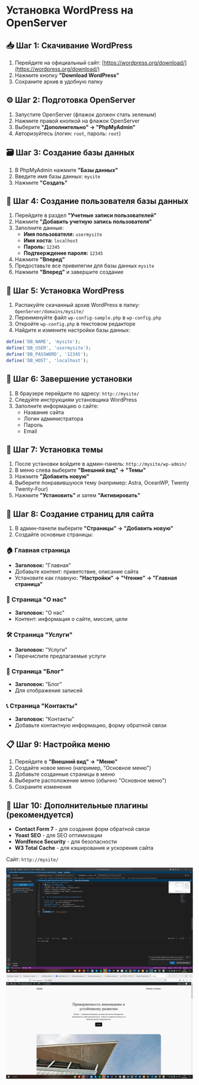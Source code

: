 # Установка WordPress на OpenServer

## 📥 Шаг 1: Скачивание WordPress

1. Перейдите на официальный сайт: [https://wordpress.org/download/](https://wordpress.org/download/)
2. Нажмите кнопку **"Download WordPress"**
3. Сохраните архив в удобную папку

## ⚙️ Шаг 2: Подготовка OpenServer

1. Запустите OpenServer (флажок должен стать зеленым)
2. Нажмите правой кнопкой на флажок OpenServer
3. Выберите **"Дополнительно" → "PhpMyAdmin"**
4. Авторизуйтесь (логин: `root`, пароль: `root`)

## 🗃️ Шаг 3: Создание базы данных

1. В PhpMyAdmin нажмите **"Базы данных"**
2. Введите имя базы данных: `mysite`
3. Нажмите **"Создать"**

## 👤 Шаг 4: Создание пользователя базы данных

1. Перейдите в раздел **"Учетные записи пользователей"**
2. Нажмите **"Добавить учетную запись пользователя"**
3. Заполните данные:
   - **Имя пользователя:** `usermysite`
   - **Имя хоста:** `localhost`
   - **Пароль:** `12345`
   - **Подтверждение пароля:** `12345`
4. Нажмите **"Вперед"**
5. Предоставьте все привилегии для базы данных `mysite`
6. Нажмите **"Вперед"** и завершите создание

## 📂 Шаг 5: Установка WordPress

1. Распакуйте скачанный архив WordPress в папку: `OpenServer/domains/mysite/`
2. Переименуйте файл `wp-config-sample.php` в `wp-config.php`
3. Откройте `wp-config.php` в текстовом редакторе
4. Найдите и измените настройки базы данных:

```php
define('DB_NAME', 'mysite');
define('DB_USER', 'usermysite');
define('DB_PASSWORD', '12345');
define('DB_HOST', 'localhost');
```

## 🚀 Шаг 6: Завершение установки

1. В браузере перейдите по адресу: `http://mysite/`
2. Следуйте инструкциям установщика WordPress
3. Заполните информацию о сайте:
   - Название сайта
   - Логин администратора
   - Пароль
   - Email

## 🎨 Шаг 7: Установка темы

1. После установки войдите в админ-панель: `http://mysite/wp-admin/`
2. В меню слева выберите **"Внешний вид" → "Темы"**
3. Нажмите **"Добавить новую"**
4. Выберите понравившуюся тему (например: Astra, OceanWP, Twenty Twenty-Four)
5. Нажмите **"Установить"** и затем **"Активировать"**

## 📄 Шаг 8: Создание страниц для сайта

1. В админ-панели выберите **"Страницы" → "Добавить новую"**
2. Создайте основные страницы:

### 🏠 Главная страница
- **Заголовок:** "Главная"
- Добавьте контент: приветствие, описание сайта
- Установите как главную: **"Настройки" → "Чтение" → "Главная страница"**

### 👥 Страница "О нас"
- **Заголовок:** "О нас"
- Контент: информация о сайте, миссия, цели

### 🛠️ Страница "Услуги"
- **Заголовок:** "Услуги"
- Перечислите предлагаемые услуги

### 📝 Страница "Блог"
- **Заголовок:** "Блог"
- Для отображения записей

### 📞 Страница "Контакты"
- **Заголовок:** "Контакты"
- Добавьте контактную информацию, форму обратной связи

## 📋 Шаг 9: Настройка меню

1. Перейдите в **"Внешний вид" → "Меню"**
2. Создайте новое меню (например, "Основное меню")
3. Добавьте созданные страницы в меню
4. Выберите расположение меню (обычно "Основное меню")
5. Сохраните изменения

## 🔌 Шаг 10: Дополнительные плагины (рекомендуется)

- **Contact Form 7** - для создания форм обратной связи
- **Yoast SEO** - для SEO оптимизации
- **Wordfence Security** - для безопасности
- **W3 Total Cache** - для кэширования и ускорения сайта

 
Сайт: `http://mysite/`
 
![alt text](image.png)
![alt text](Безымянный-1.png)